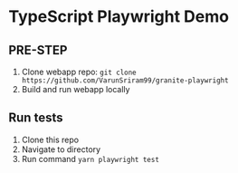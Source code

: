 # TypeScript Playwright Demo

## PRE-STEP
1. Clone webapp repo: `git clone https://github.com/VarunSriram99/granite-playwright`
2. Build and run webapp locally

## Run tests
1. Clone this repo
2. Navigate to directory
3. Run command `yarn playwright test`
